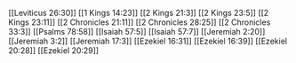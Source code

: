[[Leviticus 26:30]]
[[1 Kings 14:23]]
[[2 Kings 21:3]]
[[2 Kings 23:5]]
[[2 Kings 23:11]]
[[2 Chronicles 21:11]]
[[2 Chronicles 28:25]]
[[2 Chronicles 33:3]]
[[Psalms 78:58]]
[[Isaiah 57:5]]
[[Isaiah 57:7]]
[[Jeremiah 2:20]]
[[Jeremiah 3:2]]
[[Jeremiah 17:3]]
[[Ezekiel 16:31]]
[[Ezekiel 16:39]]
[[Ezekiel 20:28]]
[[Ezekiel 20:29]]
